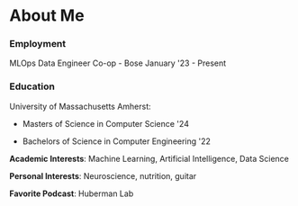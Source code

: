 # About Me

### Employment
  
  MLOps Data Engineer Co-op - Bose  January '23 - Present

### Education

University of Massachusetts Amherst:

  - Masters of Science in Computer Science '24

  - Bachelors of Science in Computer Engineering '22

 
 
**Academic Interests**: Machine Learning, Artificial Intelligence, Data Science

**Personal Interests**: Neuroscience, nutrition, guitar 

**Favorite Podcast**: Huberman Lab


